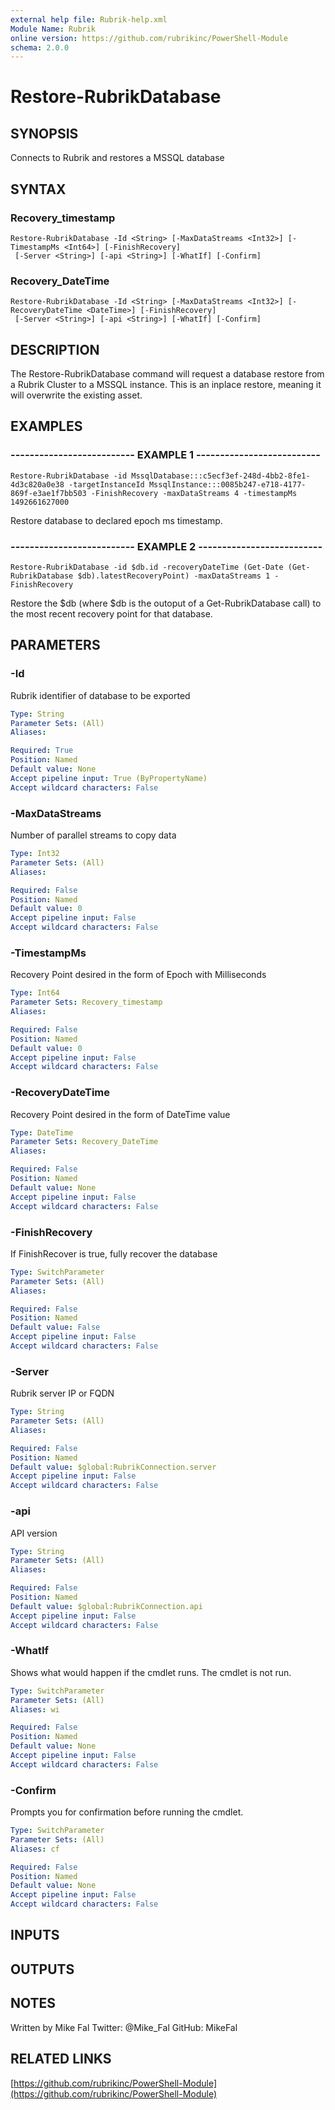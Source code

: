 ```yaml
---
external help file: Rubrik-help.xml
Module Name: Rubrik
online version: https://github.com/rubrikinc/PowerShell-Module
schema: 2.0.0
---
```


# Restore-RubrikDatabase

## SYNOPSIS
Connects to Rubrik and restores a MSSQL database

## SYNTAX

### Recovery_timestamp
```
Restore-RubrikDatabase -Id <String> [-MaxDataStreams <Int32>] [-TimestampMs <Int64>] [-FinishRecovery]
 [-Server <String>] [-api <String>] [-WhatIf] [-Confirm]
```

### Recovery_DateTime
```
Restore-RubrikDatabase -Id <String> [-MaxDataStreams <Int32>] [-RecoveryDateTime <DateTime>] [-FinishRecovery]
 [-Server <String>] [-api <String>] [-WhatIf] [-Confirm]
```

## DESCRIPTION
The Restore-RubrikDatabase command will request a database restore from a Rubrik Cluster to a MSSQL instance.
This
is an inplace restore, meaning it will overwrite the existing asset.

## EXAMPLES

### -------------------------- EXAMPLE 1 --------------------------
```
Restore-RubrikDatabase -id MssqlDatabase:::c5ecf3ef-248d-4bb2-8fe1-4d3c820a0e38 -targetInstanceId MssqlInstance:::0085b247-e718-4177-869f-e3ae1f7bb503 -FinishRecovery -maxDataStreams 4 -timestampMs 1492661627000
```

Restore database to declared epoch ms timestamp.

### -------------------------- EXAMPLE 2 --------------------------
```
Restore-RubrikDatabase -id $db.id -recoveryDateTime (Get-Date (Get-RubrikDatabase $db).latestRecoveryPoint) -maxDataStreams 1 -FinishRecovery
```

Restore the $db (where $db is the outoput of a Get-RubrikDatabase call) to the most recent recovery point for that database.

## PARAMETERS

### -Id
Rubrik identifier of database to be exported

```yaml
Type: String
Parameter Sets: (All)
Aliases: 

Required: True
Position: Named
Default value: None
Accept pipeline input: True (ByPropertyName)
Accept wildcard characters: False
```

### -MaxDataStreams
Number of parallel streams to copy data

```yaml
Type: Int32
Parameter Sets: (All)
Aliases: 

Required: False
Position: Named
Default value: 0
Accept pipeline input: False
Accept wildcard characters: False
```

### -TimestampMs
Recovery Point desired in the form of Epoch with Milliseconds

```yaml
Type: Int64
Parameter Sets: Recovery_timestamp
Aliases: 

Required: False
Position: Named
Default value: 0
Accept pipeline input: False
Accept wildcard characters: False
```

### -RecoveryDateTime
Recovery Point desired in the form of DateTime value

```yaml
Type: DateTime
Parameter Sets: Recovery_DateTime
Aliases: 

Required: False
Position: Named
Default value: None
Accept pipeline input: False
Accept wildcard characters: False
```

### -FinishRecovery
If FinishRecover is true, fully recover the database

```yaml
Type: SwitchParameter
Parameter Sets: (All)
Aliases: 

Required: False
Position: Named
Default value: False
Accept pipeline input: False
Accept wildcard characters: False
```

### -Server
Rubrik server IP or FQDN

```yaml
Type: String
Parameter Sets: (All)
Aliases: 

Required: False
Position: Named
Default value: $global:RubrikConnection.server
Accept pipeline input: False
Accept wildcard characters: False
```

### -api
API version

```yaml
Type: String
Parameter Sets: (All)
Aliases: 

Required: False
Position: Named
Default value: $global:RubrikConnection.api
Accept pipeline input: False
Accept wildcard characters: False
```

### -WhatIf
Shows what would happen if the cmdlet runs.
The cmdlet is not run.

```yaml
Type: SwitchParameter
Parameter Sets: (All)
Aliases: wi

Required: False
Position: Named
Default value: None
Accept pipeline input: False
Accept wildcard characters: False
```

### -Confirm
Prompts you for confirmation before running the cmdlet.

```yaml
Type: SwitchParameter
Parameter Sets: (All)
Aliases: cf

Required: False
Position: Named
Default value: None
Accept pipeline input: False
Accept wildcard characters: False
```

## INPUTS

## OUTPUTS

## NOTES
Written by Mike Fal
Twitter: @Mike_Fal
GitHub: MikeFal

## RELATED LINKS

[https://github.com/rubrikinc/PowerShell-Module](https://github.com/rubrikinc/PowerShell-Module)

